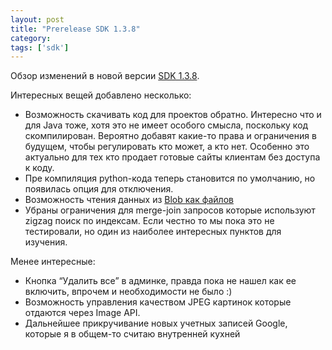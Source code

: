 ```yaml
---
layout: post
title: "Prerelease SDK 1.3.8"
category: 
tags: ['sdk']
---
```

<p>Обзор изменений в новой версии <a href="http://groups.google.com/group/google-appengine/browse_thread/thread/f79670c37defc6ec#">SDK 1.3.8</a>.</p>

<p>Интересных вещей добавлено несколько:</p>

<ul>
<li>Возможность скачивать код для проектов обратно. Интересно что и для Java тоже, хотя это не имеет особого смысла, поскольку код скомпилирован. Вероятно добавят какие-то права и ограничения в будущем, чтобы регулировать кто может, а кто нет. Особенно это актуально для тех кто продает готовые сайты клиентам без доступа к коду.</li>
<li>Пре компиляция python-кода теперь становится по умолчанию, но появилась опция для отключения. </li>
<li>Возможность чтения данных из <a href="http://code.google.com/appengine/docs/python/blobstore/blobreaderclass.html">Blob как файлов</a></li>
<li>Убраны ограничения для merge-join запросов которые используют zigzag поиск по индексам. Если честно то мы пока это не тестировали, но один из наиболее интересных пунктов для изучения.</li>
</ul>

<p>Менее интересные:</p>
<ul>
<li> Кнопка &ldquo;Удалить все&rdquo; в админке, правда пока не нашел как ее включить, впрочем и необходимости не было :)</li>
<li> Возможность управления качеством JPEG картинок которые отдаются через Image API.</li>
<li> Дальнейшее прикручивание новых учетных записей Google, которые я в общем-то считаю внутренней кухней</li></ul> </p>
